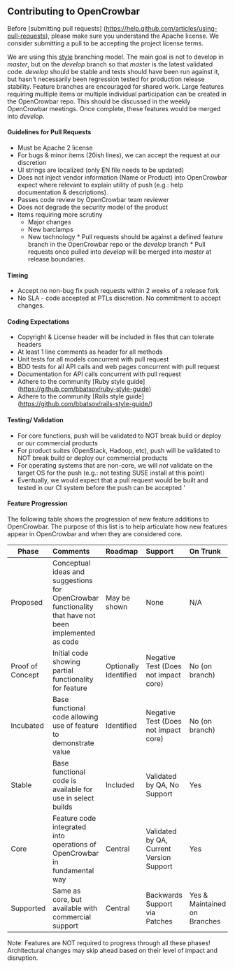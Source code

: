 ## Contributing to OpenCrowbar

Before [submitting pull requests]
(https://help.github.com/articles/using-pull-requests), please make sure you understand the Apache license.  We consider submitting a pull to be accepting the project license terms.

We are using this [style](http://nvie.com/posts/a-successful-git-branching-model/) branching model.  The main goal is not to develop in *master*, but on the *develop* branch so that *master* is the latest validated code.  *develop* should be stable and tests should have been run against it, but hasn't necessarily been regression tested for production release stability.  Feature branches are encouraged for shared work.  Large features requiring multiple items or multiple individual participation can be created in the OpenCrowbar repo.  This should be discussed in the weekly OpenCrowbar meetings.  Once complete, these features would be merged into *develop*.

#### Guidelines for Pull Requests

   * Must be Apache 2 license
   * For bugs & minor items (20ish lines), we can accept the request at our
     discretion
   * UI strings are localized (only EN file needs to be updated)
   * Does not inject vendor information (Name or Product) into OpenCrowbar expect
     where relevant to explain utility of push (e.g.: help documentation &
     descriptions).
   * Passes code review by OpenCrowbar team reviewer
   * Does not degrade the security model of the product
   * Items requiring more scrutiny
      * Major changes
      * New barclamps
      * New technology
    * Pull requests should be against a defined feature branch in the OpenCrowbar repo or the *develop* branch
    * Pull requests once pulled into *develop* will be merged into *master* at release boundaries.

#### Timing

   * Accept no non-bug fix push requests within 2 weeks of a release fork
   * No SLA - code accepted at PTLs discretion. No commitment to accept
     changes.

#### Coding Expectations

   * Copyright & License header will be included in files that can tolerate
     headers
   * At least 1 line comments as header for all methods
   * Unit tests for all models concurrent with pull request
   * BDD tests for all API calls and web pages concurrent with pull request
   * Documentation for API calls concurrent with pull request
   * Adhere to the community [Ruby style guide]
     (https://github.com/bbatsov/ruby-style-guide)
   * Adhere to the community [Rails style guide]
     (https://github.com/bbatsov/rails-style-guide/)

#### Testing/ Validation

   * For core functions, push will be validated to NOT break build or deploy or
     our commercial products
   * For product suites (OpenStack, Hadoop, etc), push will be validated to NOT
     break build or deploy our commercial products
   * For operating systems that are non-core, we will _not_ validate on the
     target OS for the push (e.g.: not testing SUSE install at this point)
   * Eventually, we would expect that a pull request would be built and tested
     in our CI system before the push can be accepted
'
#### Feature Progression

The following table shows the progression of new feature additions to OpenCrowbar.
The purpose of this list is to help articulate how new features appear in
OpenCrowbar and when they are considered core.

| Phase | Comments | Roadmap | Support | On Trunk |
|-----------|:-------------------------------------|:---------------------|:---------------|:-----------|
| Proposed | Conceptual ideas and suggestions for OpenCrowbar functionality that have not been implemented as code | May be shown | None | N/A |
| Proof of Concept | Initial code showing partial functionality for feature | Optionally Identified | Negative Test (Does not impact core) | No (on branch) |
| Incubated | Base functional code allowing use of feature to demonstrate value | Identified | Negative Test (Does not impact core) | No (on branch) |
| Stable | Base functional code is available for use in select builds | Included | Validated by QA, No Support | Yes|
| Core | Feature code integrated into operations of OpenCrowbar in fundamental way | Central | Validated by QA, Current Version Support | Yes |
| Supported | Same as core, but available with commercial support | Central | Backwards Support via Patches | Yes &amp; Maintained on Branches |

Note: Features are NOT required to progress through all these phases!
Architectural changes may skip ahead based on their level of impact and
disruption.

